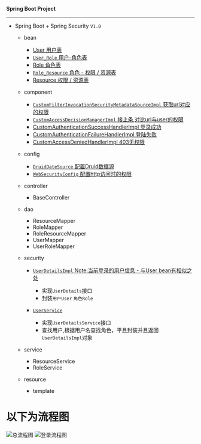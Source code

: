 **Spring Boot Project**


---
* Spring Boot + Spring Security `V1.0`
  * bean
    * [User 用户表](https://github.com/MAOA-L/demo/blob/master/src/main/java/top/cyanzoy/demo/bean/User.java)
    * [`User_Role` 用户-角色表]()
    * [Role 角色表]()
    * [`Role_Resource` 角色 - 权限 / 资源表]()
    * [Resource 权限 / 资源表]()
  * component
    * [`CustomFilterInvocationSecurityMetadataSourceImpl` 获取url对应的权限]()
    * [`CustomAccessDecisionManagerImpl` 接上条,对比url与user的权限]()
    * [CustomAuthenticationSuccessHandlerImpl 登录成功]()
    * [CustomAuthenticationFailureHandlerImpl 登陆失败]()
    * [CustomAccessDeniedHandlerImpl 403无权限]()
  * config
    * [`DruidDateSource` 配置Druid数据源]()
    * [`WebSecurityConfig` 配置http访问时的权限]()
  * controller
    * BaseController
  * dao
    * ResourceMapper
    * RoleMapper
    * RoleResourceMapper
    * UserMapper
    * UserRoleMapper
  * security
    
    * [`UserDetailsImpl` Note:当前登录的用户信息 - 与User bean有相似之处]()
        + 实现`UserDetails`接口
        + 封装`用户User` `角色Role`
        
    * [`UserService`]()
        + 实现`UserDetailsService`接口
        + 查找用户,根据用户名查找角色，平且封装并且返回`UserDetailsImpl`对象
    
  * service
    * ResourceService
    * RoleService
  * resource
    * template
    
  
  
 # 以下为流程图
 ![总流程图](https://github.com/MAOA-L/demo/tree/master/src/main/resources/static/images/ExplainThePriciple/总流程.jpg)
 ![登录流程图](https://github.com/MAOA-L/demo/tree/master/src/main/resources/static/images/ExplainThePriciple/登陆流程.jpg)
 
  
  
  
  
  
  
  
  
  
  
  
  
  
  
  
  
  
  
  
  
  
  
  